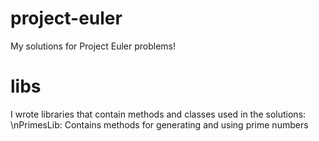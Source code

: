 # project-euler
My solutions for Project Euler problems!
# libs
I wrote libraries that contain methods and classes used in the solutions:
\nPrimesLib: Contains methods for generating and using prime numbers
